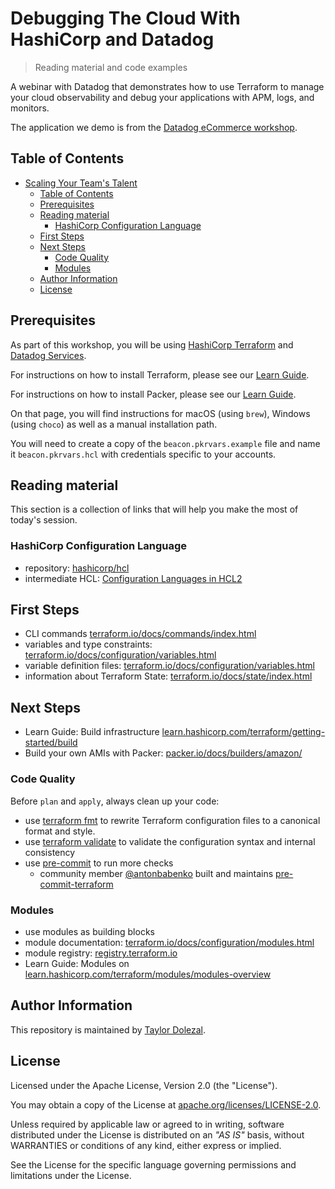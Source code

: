 # Debugging The Cloud With HashiCorp and Datadog

> Reading material and code examples

A webinar with Datadog that demonstrates how to use Terraform to manage your cloud observability and debug your applications with APM, logs, and monitors.

The application we demo is from the [Datadog eCommerce workshop](https://github.com/datadog/ecommerce-workshop).

## Table of Contents

- [Scaling Your Team's Talent](#debugging-the-cloud)
  - [Table of Contents](#table-of-contents)
  - [Prerequisites](#prerequisites)
  - [Reading material](#reading-material)
    - [HashiCorp Configuration Language](#hashicorp-configuration-language)
  - [First Steps](#first-steps)
  - [Next Steps](#next-steps)
    - [Code Quality](#code-quality)
    - [Modules](#modules)
  - [Author Information](#author-information)
  - [License](#license)

## Prerequisites

As part of this workshop, you will be using [HashiCorp Terraform](https://www.terraform.io) and [Datadog Services](https://datadog.com/).

For instructions on how to install Terraform, please see our [Learn Guide](https://learn.hashicorp.com/terraform/getting-started/install.html).

For instructions on how to install Packer, please see our [Learn Guide](https://learn.hashicorp.com/tutorials/packer/getting-started-install).

On that page, you will find instructions for macOS (using `brew`), Windows (using `choco`) as well as a manual installation path.

You will need to create a copy of the `beacon.pkrvars.example` file and name it `beacon.pkrvars.hcl` with credentials specific to your accounts.

## Reading material

This section is a collection of links that will help you make the most of today's session.

### HashiCorp Configuration Language

- repository: [hashicorp/hcl](https://github.com/hashicorp/hcl/tree/hcl2)
- intermediate HCL: [Configuration Languages in HCL2](https://www.hashicorp.com/resources/intermediate-hcl-configuration-languages-in-hcl2/)

## First Steps

- CLI commands [terraform.io/docs/commands/index.html](https://www.terraform.io/docs/commands/index.html)
- variables and type constraints: [terraform.io/docs/configuration/variables.html](https://www.terraform.io/docs/configuration/variables.html#type-constraints)
- variable definition files: [terraform.io/docs/configuration/variables.html](https://www.terraform.io/docs/configuration/variables.html#variable-definitions-tfvars-files)
- information about Terraform State: [terraform.io/docs/state/index.html](https://www.terraform.io/docs/state/index.html)

## Next Steps

- Learn Guide: Build infrastructure [learn.hashicorp.com/terraform/getting-started/build](https://learn.hashicorp.com/terraform/getting-started/build)
- Build your own AMIs with Packer: [packer.io/docs/builders/amazon/](https://www.packer.io/docs/builders/amazon/)

### Code Quality

Before `plan` and `apply`, always clean up your code:

- use [terraform fmt](https://www.terraform.io/docs/commands/fmt.html) to rewrite Terraform configuration files to a canonical format and style.
- use [terraform validate](https://www.terraform.io/docs/commands/validate.html) to validate the configuration syntax and internal consistency
- use [pre-commit](https://pre-commit.com) to run more checks
  - community member [@antonbabenko](https://github.com/antonbabenko/) built and maintains [pre-commit-terraform](https://github.com/antonbabenko/pre-commit-terraform)

### Modules

- use modules as building blocks
- module documentation: [terraform.io/docs/configuration/modules.html](https://www.terraform.io/docs/configuration/modules.html)
- module registry: [registry.terraform.io](https://registry.terraform.io)
- Learn Guide: Modules on [learn.hashicorp.com/terraform/modules/modules-overview](https://learn.hashicorp.com/terraform/modules/modules-overview)

## Author Information

This repository is maintained by [Taylor Dolezal](https://github.com/onlydole).

## License

Licensed under the Apache License, Version 2.0 (the "License").

You may obtain a copy of the License at [apache.org/licenses/LICENSE-2.0](http://www.apache.org/licenses/LICENSE-2.0).

Unless required by applicable law or agreed to in writing, software distributed under the License is distributed on an _"AS IS"_ basis, without WARRANTIES or conditions of any kind, either express or implied.

See the License for the specific language governing permissions and limitations under the License.
